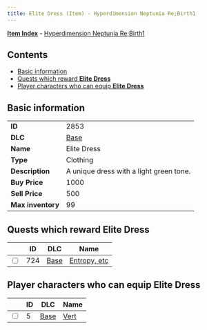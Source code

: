 ```yaml
---
title: Elite Dress (Item) - Hyperdimension Neptunia Re;Birth1
---
```


[**Item Index**](/neptunia/rb1/item/index.html) - [Hyperdimension Neptunia Re;Birth1](/neptunia/rb1)

## Contents

- [Basic information](#basic-information)
- [Quests which reward **Elite Dress**](#quests-which-reward-elite-dress)
- [Player characters who can equip **Elite Dress**](#player-characters-who-can-equip-elite-dress)

## Basic information

|   |   |
| -- | -- |
| **ID** | 2853 |
| **DLC** | [Base](/neptunia/rb1/dlc/1-base.html) |
| **Name** | Elite Dress |
| **Type** | Clothing |
| **Description** | A unique dress with a light green tone. |
| **Buy Price** | 1000 |
| **Sell Price** | 500 |
| **Max inventory** | 99 |


## Quests which reward **Elite Dress**

|    | ID | DLC | Name |
| -- | -- | --- | ---- |
| <input type="checkbox" id="rb1-quest-1-724" class="trackbox" /> | 724 | [Base](/neptunia/rb1/dlc/1-base.html) | [Entropy, etc](/neptunia/rb1/quest/1-724-entropy-etc.html) |


## Player characters who can equip **Elite Dress**

|    | ID | DLC | Name |
| -- | -- | --- | ---- |
| <input type="checkbox" id="rb1-player-1-5" class="trackbox" /> | 5 | [Base](/neptunia/rb1/dlc/1-base.html) | [Vert](/neptunia/rb1/player/1-5-vert.html) |

